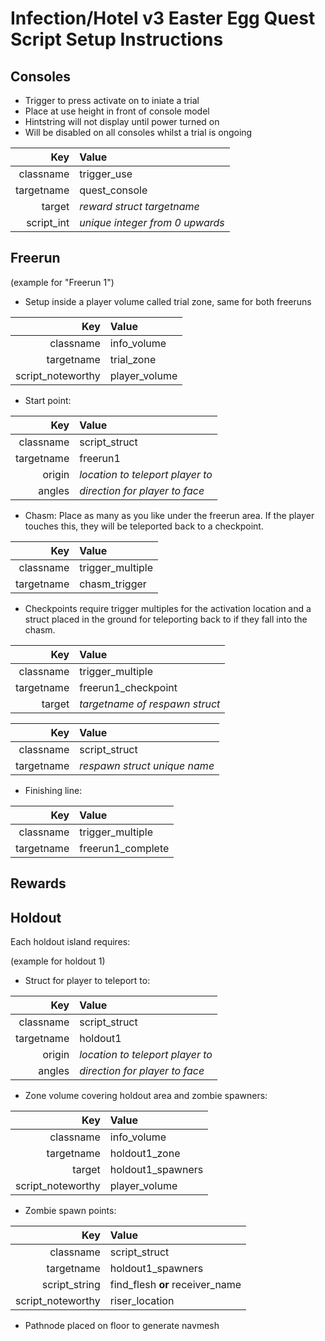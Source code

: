 # Infection/Hotel v3 Easter Egg Quest Script Setup Instructions

## Consoles

- Trigger to press activate on to iniate a trial
- Place at use height in front of console model
- Hintstring will not display until power turned on
- Will be disabled on all consoles whilst a trial is ongoing

| Key 			| Value 							|
| -------------:|:--------------------------------- |
| classname		| trigger_use 						|
| targetname	| quest_console						|
| target 		| *reward struct targetname* 	  	|
| script_int 	| *unique integer from 0 upwards* 	|

## Freerun

(example for "Freerun 1")

- Setup inside a player volume called trial zone, same for both freeruns

| Key 					| Value 							|
| ---------------------:|:--------------------------------- |
| classname				| info_volume 						|
| targetname			| trial_zone 						|
| script_noteworthy 	| player_volume 					|

- Start point:

| Key 			| Value 							|
| -------------:|:--------------------------------- |
| classname		| script_struct						|
| targetname	| freerun1 							|
| origin		| *location to teleport player to* 	|
| angles 		| *direction for player to face* 	|

- Chasm: Place as many as you like under the freerun area.
If the player touches this, they will be teleported back to a checkpoint.

| Key 			| Value 							|
| -------------:|:--------------------------------- |
| classname		| trigger_multiple					|
| targetname	| chasm_trigger 					|

- Checkpoints require trigger multiples for the activation location
and a struct placed in the ground for teleporting back to if they fall into the chasm.

| Key 			| Value 							|
| -------------:|:--------------------------------- |
| classname		| trigger_multiple					|
| targetname	| freerun1_checkpoint 				|
| target 		| *targetname of respawn struct* 	|

| Key 			| Value 							|
| -------------:|:--------------------------------- |
| classname		| script_struct						|
| targetname	| *respawn struct unique name* 		|

- Finishing line:

| Key 			| Value 							|
| -------------:|:--------------------------------- |
| classname		| trigger_multiple					|
| targetname	| freerun1_complete 				|

## Rewards



## Holdout

Each holdout island requires:

(example for holdout 1)

- Struct for player to teleport to:

| Key 			| Value 							|
| -------------:|:--------------------------------- |
| classname		| script_struct						|
| targetname	| holdout1 							|
| origin		| *location to teleport player to* 	|
| angles 		| *direction for player to face* 	|

- Zone volume covering holdout area and zombie spawners:

| Key 					| Value 							|
| ---------------------:|:--------------------------------- |
| classname				| info_volume 						|
| targetname			| holdout1_zone 					|
| target 				| holdout1_spawners				  	|
| script_noteworthy 	| player_volume 					|

- Zombie spawn points:

| Key 					| Value 							|
| ---------------------:|:--------------------------------- |
| classname				| script_struct						|
| targetname			| holdout1_spawners					|
| script_string			| find_flesh **or** receiver_name  	|
| script_noteworthy 	| riser_location 					|

- Pathnode placed on floor to generate navmesh